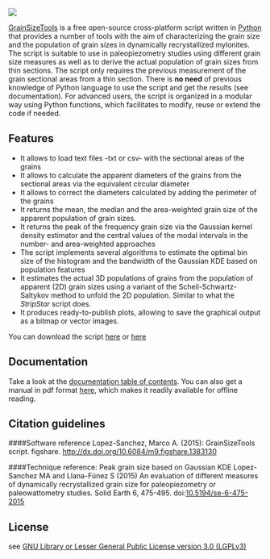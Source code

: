 ![](https://github.com/marcoalopez/GrainSizeTools/blob/05837e74bb371c34c5257e869bfd363c069b9c4d/FIGURES/header_fig.png?raw=true)

[GrainSizeTools](https://sourceforge.net/projects/grainsizetools/) is a free open-source cross-platform script written in [Python][1] that provides a number of tools with the aim of characterizing the grain size and the population of grain sizes in dynamically recrystallized mylonites. The script is suitable to use in paleopiezometry studies using different grain size measures as well as to derive the actual population of grain sizes from thin sections. The script only requires the previous measurement of the grain sectional areas from a thin section. There is **no need** of previous knowledge of Python language to use the script and get the results (see documentation). For advanced users, the script is organized in a modular way using Python functions, which facilitates to modify, reuse or extend the code if needed.

Features
-------------

- It allows to load text files -txt or csv- with the sectional areas of the grains
- It allows to calculate the apparent diameters of the grains from the sectional areas via the equivalent circular diameter
- It allows to correct the diameters calculated by adding the perimeter of the grains
- It returns the mean, the median and the area-weighted grain size of the apparent population of grain sizes.
- It returns the peak of the frequency grain size via the Gaussian kernel density estimator and the central values of the modal intervals in the number- and area-weighted approaches
- The script implements several algorithms to estimate the optimal bin size of the histogram and the bandwidth of the Gaussian KDE based on population features
- It estimates the actual 3D populations of grains from the population of apparent (2D) grain sizes using a variant of the Scheil-Schwartz-Saltykov method to unfold the 2D population. Similar to what the *StripStar* script does.
- It produces ready-to-publish plots, allowing to save the graphical output as a bitmap or vector images.

You can download the script [here](https://github.com/marcoalopez/GrainSizeTools/releases) or [here](http://figshare.com/articles/GrainSizeTools_script/1383130)

Documentation
-------------
Take a look at the [documentation table of contents](https://github.com/marcoalopez/GrainSizeTools/blob/master/DOCS/tableOfContents.md). You can also get a manual in pdf format [here](http://figshare.com/articles/GrainSizeTools_script_manual/1371025), which makes it readily available for offline reading.


Citation guidelines
-------------

####Software reference
Lopez-Sanchez, Marco A. (2015): GrainSizeTools script. figshare. http://dx.doi.org/10.6084/m9.figshare.1383130

####Technique reference: Peak grain size based on Gaussian KDE
Lopez-Sanchez MA and Llana-Fúnez S (2015) An evaluation of different measures of dynamically recrystallized grain size for paleopiezometry or paleowattometry studies. Solid Earth 6, 475-495. doi:[10.5194/se-6-475-2015](http://dx.doi.org/10.5194/se-6-475-2015)

License
-------------
see [GNU Library or Lesser General Public License version 3.0 (LGPLv3)](https://github.com/marcoalopez/GrainSizeTools/blob/master/license.txt)



 [1]: https://www.python.org/
